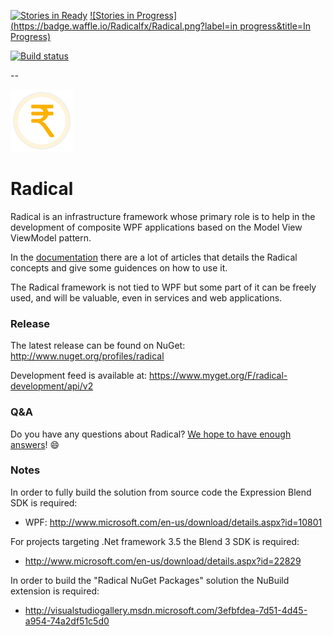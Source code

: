 [![Stories in Ready](https://badge.waffle.io/Radicalfx/Radical.png?label=ready&title=Ready)](http://waffle.io/Radicalfx/Radical)
[![Stories in Progress](https://badge.waffle.io/Radicalfx/Radical.png?label=in progress&title=In Progress)](http://waffle.io/Radicalfx/Radical)

[![Build status](https://ci.appveyor.com/api/projects/status/p900of75fotgiw9e?svg=true)](https://ci.appveyor.com/project/radical-bot/radical-windows-presentation-castlewindsor)

--

![Radical logo](Radical.png)

# Radical

Radical is an infrastructure framework whose primary role is to help in the development of composite WPF applications based on the Model View ViewModel pattern.

In the [documentation](https://github.com/RadicalFx/radical/wiki)  there are a lot of articles that details the Radical concepts and give some guidences on how to use it.

The Radical framework is not tied to WPF but some part of it can be freely used, and will be valuable, even in services and web applications.

### Release

The latest release can be found on NuGet: http://www.nuget.org/profiles/radical

Development feed is available at: https://www.myget.org/F/radical-development/api/v2

### Q&A

Do you have any questions about Radical? [We hope to have enough answers](https://groups.google.com/forum/#!forum/radical-mvvm-framework)! :smile:

### Notes

In order to fully build the solution from source code the Expression Blend SDK is required:

* WPF: http://www.microsoft.com/en-us/download/details.aspx?id=10801

For projects targeting .Net framework 3.5 the Blend 3 SDK is required:

* http://www.microsoft.com/en-us/download/details.aspx?id=22829

In order to build the "Radical NuGet Packages" solution the NuBuild extension is required:

* http://visualstudiogallery.msdn.microsoft.com/3efbfdea-7d51-4d45-a954-74a2df51c5d0
